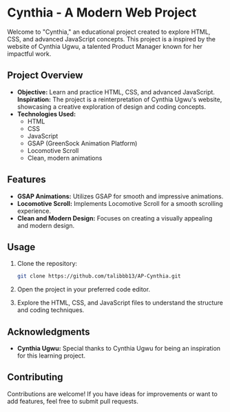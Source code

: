# Cynthia - A Modern Web Project

Welcome to "Cynthia," an educational project created to explore HTML, CSS, and advanced JavaScript concepts. This project is a inspired by the website of Cynthia Ugwu, a talented Product Manager known for her impactful work.

## Project Overview

- **Objective:** Learn and practice HTML, CSS, and advanced JavaScript.
**Inspiration:** The project is a reinterpretation of Cynthia Ugwu's website, showcasing a creative exploration of design and coding concepts.
- **Technologies Used:**
  - HTML
  - CSS
  - JavaScript
  - GSAP (GreenSock Animation Platform)
  - Locomotive Scroll
  - Clean, modern animations

## Features

- **GSAP Animations:** Utilizes GSAP for smooth and impressive animations.
- **Locomotive Scroll:** Implements Locomotive Scroll for a smooth scrolling experience.
- **Clean and Modern Design:** Focuses on creating a visually appealing and modern design.

## Usage

1. Clone the repository:

    ```bash
    git clone https://github.com/talibbb13/AP-Cynthia.git
    ```

2. Open the project in your preferred code editor.

3. Explore the HTML, CSS, and JavaScript files to understand the structure and coding techniques.

## Acknowledgments

- **Cynthia Ugwu:** Special thanks to Cynthia Ugwu for being an inspiration for this learning project.

## Contributing

Contributions are welcome! If you have ideas for improvements or want to add features, feel free to submit pull requests.
